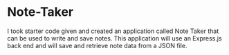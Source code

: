 # Note-Taker
I took starter code given and created an application called Note Taker that can be used to write and save notes. This application will use an Express.js back end and will save and retrieve note data from a JSON file.
